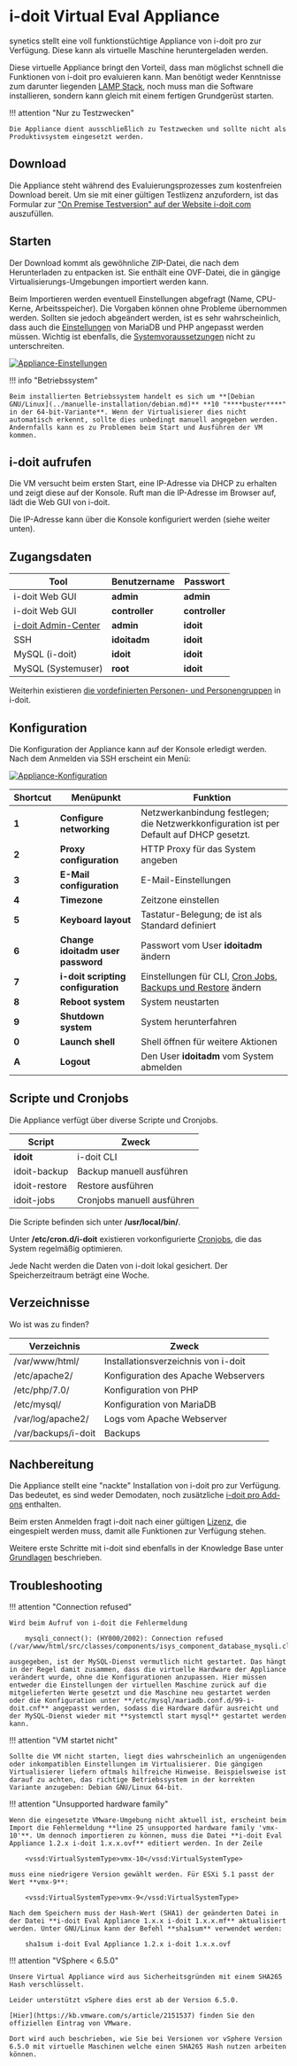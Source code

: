 # i-doit Virtual Eval Appliance

synetics stellt eine voll funktionstüchtige Appliance von i-doit pro zur Verfügung. Diese kann als virtuelle Maschine heruntergeladen werden.

Diese virtuelle Appliance bringt den Vorteil, dass man möglichst schnell die Funktionen von i-doit pro evaluieren kann. Man benötigt weder Kenntnisse zum darunter liegenden [LAMP Stack](../index.md), noch muss man die Software installieren, sondern kann gleich mit einem fertigen Grundgerüst starten.

!!! attention "Nur zu Testzwecken"

    Die Appliance dient ausschließlich zu Testzwecken und sollte nicht als Produktivsystem eingesetzt werden.

Download
--------

Die Appliance steht während des Evaluierungsprozesses zum kostenfreien Download bereit. Um sie mit einer gültigen Testlizenz anzufordern, ist das Formular zur ["On Premise Testversion" auf der Website i-doit.com](https://www.i-doit.com/testversion/) auszufüllen.

Starten
-------

Der Download kommt als gewöhnliche ZIP-Datei, die nach dem Herunterladen zu entpacken ist. Sie enthält eine OVF-Datei, die in gängige Virtualisierungs-Umgebungen importiert werden kann.

Beim Importieren werden eventuell Einstellungen abgefragt (Name, CPU-Kerne, Arbeitsspeicher). Die Vorgaben können ohne Probleme übernommen werden. Sollten sie jedoch abgeändert werden, ist es sehr wahrscheinlich, dass auch die [Einstellungen](../manuelle-installation/systemeinstellungen.md) von MariaDB und PHP angepasst werden müssen. Wichtig ist ebenfalls, die [Systemvoraussetzungen](../systemvoraussetzungen.md) nicht zu unterschreiten.

[![Appliance-Einstellungen](../../assets/images/de/installation/virtual-appliance/import/vm_import.png)](../../assets/images/de/installation/virtual-appliance/import/vm_import.png)

!!! info "Betriebssystem"

    Beim installierten Betriebssystem handelt es sich um **[Debian GNU/Linux](../manuelle-installation/debian.md)** **10 "****buster****" in der 64-bit-Variante**. Wenn der Virtualisierer dies nicht automatisch erkennt, sollte dies unbedingt manuell angegeben werden. Andernfalls kann es zu Problemen beim Start und Ausführen der VM kommen.

i-doit aufrufen
---------------

Die VM versucht beim ersten Start, eine IP-Adresse via DHCP zu erhalten und zeigt diese auf der Konsole. Ruft man die IP-Adresse im Browser auf, lädt die Web GUI von i-doit.

Die IP-Adresse kann über die Konsole konfiguriert werden (siehe weiter unten).

Zugangsdaten
------------

| Tool | Benutzername | Passwort |
| --- | --- | --- |
| i-doit Web GUI | **admin** | **admin** |
| i-doit Web GUI | **controller** | **controller** |
| [i-doit Admin-Center](../../administration/admin-center.md) | **admin** | **idoit** |
| SSH | **idoitadm** | **idoit** |
| MySQL (i-doit) | **idoit** | **idoit** |
| MySQL (Systemuser) | **root** | **idoit** |

Weiterhin existieren [die vordefinierten Personen- und Personengruppen](../../grundlagen/erstanmeldung.md) in i-doit.

Konfiguration
-------------

Die Konfiguration der Appliance kann auf der Konsole erledigt werden. Nach dem Anmelden via SSH erscheint ein Menü:

[![Appliance-Konfiguration](../../assets/images/de/installation/virtual-appliance/import/appliance_menu.png)](../../assets/images/de/installation/virtual-appliance/import/appliance_menu.png)

| Shortcut | Menüpunkt | Funktion |
| --- | --- | --- |
| **1** | **Configure networking** | Netzwerkanbindung festlegen; die Netzwerkkonfiguration ist per Default auf DHCP gesetzt. |
| **2** | **Proxy configuration** | HTTP Proxy für das System angeben |
| **3** | **E-Mail configuration** | E-Mail-Einstellungen |
| **4** | **Timezone** | Zeitzone einstellen |
| **5** | **Keyboard layout** | Tastatur-Belegung; de ist als Standard definiert |
| **6** | **Change idoitadm user password** | Passwort vom User **idoitadm** ändern |
| **7** | **i-doit scripting configuration  <br>** | Einstellungen für CLI, [Cron Jobs](../../wartung-und-betrieb/cronjobs-einrichten.md), [Backups und Restore](../../wartung-und-betrieb/daten-sichern-und-wiederherstellen/index.md) ändern |
| **8** | **Reboot system** | System neustarten |
| **9** | **Shutdown system** | System herunterfahren |
| **0** | **Launch shell** | Shell öffnen für weitere Aktionen |
| **A** | **Logout** | Den User **idoitadm** vom System abmelden |

Scripte und Cronjobs
--------------------

Die Appliance verfügt über diverse Scripte und Cronjobs.

| Script | Zweck |
| --- | --- |
| **idoit** | i-doit CLI |
| idoit-backup | Backup manuell ausführen |
| idoit-restore | Restore ausführen |
| idoit-jobs | Cronjobs manuell ausführen |

Die Scripte befinden sich unter **/usr/local/bin/**.

Unter **/etc/cron.d/i-doit** existieren vorkonfigurierte [Cronjobs](../../automatisierung-und-integration/cli/index.md), die das System regelmäßig optimieren.

Jede Nacht werden die Daten von i-doit lokal gesichert. Der Speicherzeitraum beträgt eine Woche.

Verzeichnisse
-------------

Wo ist was zu finden?

| Verzeichnis | Zweck |
| --- | --- |
| /var/www/html/ | Installationsverzeichnis von i-doit |
| /etc/apache2/ | Konfiguration des Apache Webservers |
| /etc/php/7.0/ | Konfiguration von PHP |
| /etc/mysql/ | Konfiguration von MariaDB |
| /var/log/apache2/ | Logs vom Apache Webserver |
| /var/backups/i-doit | Backups |

Nachbereitung
-------------

Die Appliance stellt eine "nackte" Installation von i-doit pro zur Verfügung. Das bedeutet, es sind weder Demodaten, noch zusätzliche [i-doit pro Add-ons](../../i-doit-pro-add-ons/index.md) enthalten.

Beim ersten Anmelden fragt i-doit nach einer gültigen [Lizenz](../../wartung-und-betrieb/lizenz-aktivieren.md), die eingespielt werden muss, damit alle Funktionen zur Verfügung stehen.

Weitere erste Schritte mit i-doit sind ebenfalls in der Knowledge Base unter [Grundlagen](../../grundlagen/index.md) beschrieben.

Troubleshooting
---------------

!!! attention "Connection refused"

    Wird beim Aufruf von i-doit die Fehlermeldung

        mysqli_connect(): (HY000/2002): Connection refused (/var/www/html/src/classes/components/isys_component_database_mysqli.class.php:16

    ausgegeben, ist der MySQL-Dienst vermutlich nicht gestartet. Das hängt in der Regel damit zusammen, dass die virtuelle Hardware der Appliance verändert wurde, ohne die Konfigurationen anzupassen. Hier müssen entweder die Einstellungen der virtuellen Maschine zurück auf die mitgelieferten Werte gesetzt und die Maschine neu gestartet werden oder die Konfiguration unter **/etc/mysql/mariadb.conf.d/99-i-doit.cnf** angepasst werden, sodass die Hardware dafür ausreicht und der MySQL-Dienst wieder mit **systemctl start mysql** gestartet werden kann.

!!! attention "VM startet nicht"

    Sollte die VM nicht starten, liegt dies wahrscheinlich an ungenügenden oder inkompatiblen Einstellungen im Virtualisierer. Die gängigen Virtualisierer liefern oftmals hilfreiche Hinweise. Beispielsweise ist darauf zu achten, das richtige Betriebssystem in der korrekten Variante anzugeben: Debian GNU/Linux 64-bit.

!!! attention "Unsupported hardware family"

    Wenn die eingesetzte VMware-Umgebung nicht aktuell ist, erscheint beim Import die Fehlermeldung **line 25 unsupported hardware family 'vmx-10'**. Um dennoch importieren zu können, muss die Datei **i-doit Eval Appliance 1.2.x i-doit 1.x.x.ovf** editiert werden. In der Zeile

        <vssd:VirtualSystemType>vmx-10</vssd:VirtualSystemType>

    muss eine niedrigere Version gewählt werden. Für ESXi 5.1 passt der Wert **vmx-9**:

        <vssd:VirtualSystemType>vmx-9</vssd:VirtualSystemType>

    Nach dem Speichern muss der Hash-Wert (SHA1) der geänderten Datei in der Datei **i-doit Eval Appliance 1.x.x i-doit 1.x.x.mf** aktualisiert werden. Unter GNU/Linux kann der Befehl **sha1sum** verwendet werden:

        sha1sum i-doit Eval Appliance 1.2.x i-doit 1.x.x.ovf

!!! attention "VSphere < 6.5.0"

    Unsere Virtual Appliance wird aus Sicherheitsgründen mit einem SHA265 Hash verschlüsselt.

    Leider unterstützt vSphere dies erst ab der Version 6.5.0.

    [Hier](https://kb.vmware.com/s/article/2151537) finden Sie den offiziellen Eintrag von VMware.

    Dort wird auch beschrieben, wie Sie bei Versionen vor vSphere Version 6.5.0 mit virtuelle Maschinen welche einen SHA265 Hash nutzen arbeiten können.
